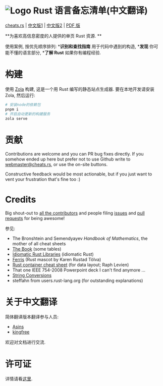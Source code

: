 # ![Logo](/static/logo.png) Rust 语言备忘清单(中文翻译)

[cheats.rs](https://cheats.rs) | [中文版1](https://cheats.rs.kingfree.moe) | [中文版2](https://nootn.com/rust-language-cheat-sheet/) | [PDF 版](https://github.com/kingfree/cheats.rs/releases/)

**为喜欢高信息密度的人提供的单页 Rust 资源. **

使用案例, 按优先顺序排列: 
***识别和查找指南** 用于代码中遇到的构造, 
***发现** 你可能不懂的语言部分, 
***了解 Rust** 如果你有编程经验. 

# 构建

使用 [Zola](https://www.getzola.org/) 构建, 这是一个用 Rust 编写的静态站点生成器. 要在本地开发请安装 Zola, 然后运行: 

```bash
# 安装node的依赖包
pnpm i
# 开启自动更新的构建服务
zola serve
```

# 贡献

Contributions are welcome and you can PR bug fixes directly. If you somehow ended up here but prefer not to use Github write to [webmaster@cheats.rs](mailto:webmaster@cheats.rs), or use the on-site buttons.

Constructive feedback would be most actionable, but if you just want to vent your frustration that's fine too :)


# Credits

Big shout-out to [all the contributors](https://github.com/ralfbiedert/cheats.rs/graphs/contributors) and people filing [issues](https://github.com/ralfbiedert/cheats.rs/issues) and [pull requests](https://github.com/ralfbiedert/cheats.rs/pulls) for being awesome!


参见: 

* The Bronshtein and Semendyayev _Handbook of Mathematics_, the mother of all cheat sheets
* [The Book](https://doc.rust-lang.org/stable/book/) (some tables)
* [Idiomatic Rust Libraries](https://killercup.github.io/rustfest-idiomatic-libs/#/) (idiomatic Rust)
* [Ferris](https://rustacean.net/) (Rust mascot by Karen Rustad Tölva)
* [Rust container cheat sheet](https://docs.google.com/presentation/d/1q-c7UAyrUlM-eZyTo1pd8SZ0qwA_wYxmPZVOQkoDmH4/edit#slide=id.p) (for data layout; Raph Levien)
* That one IEEE 754-2008 Powerpoint deck I can't find anymore ...
* [String Conversions](https://docs.google.com/spreadsheets/d/19vSPL6z2d50JlyzwxariaYD6EU2QQUQqIDOGbiGQC7Y/pubhtml?gid=0&single=true)
* steffahn from users.rust-lang.org (for outstanding explanations)

# 关于中文翻译
简体翻译版本翻译参与人员: 
- [Asins](https://github.com/asins)
- [kingfree](https://github.com/kingfree)

欢迎对文档进行交流. 

# 许可证

详情请看[这里](content/legal.md). 
